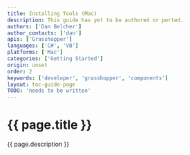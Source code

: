 ```yaml
---
title: Installing Tools (Mac)
description: This guide has yet to be authored or ported.
authors: ['Dan Belcher']
author_contacts: ['dan']
apis: ['Grasshopper']
languages: ['C#', 'VB']
platforms: ['Mac']
categories: ['Getting Started']
origin: unset
order: 2
keywords: ['developer', 'grasshopper', 'components']
layout: toc-guide-page
TODO: 'needs to be written'
---
```


# {{ page.title }}

{{ page.description }}
